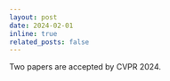 ```yaml
---
layout: post
date: 2024-02-01
inline: true
related_posts: false
---
```


Two papers are accepted by CVPR 2024. 